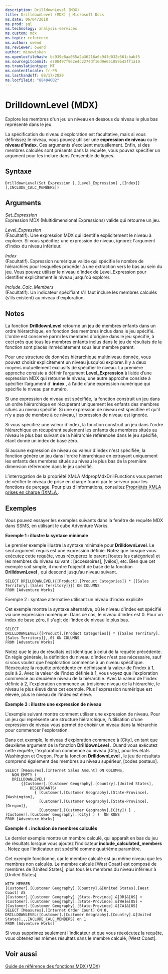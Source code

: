 ```yaml
---
description: DrilldownLevel (MDX)
title: DrilldownLevel (MDX) | Microsoft Docs
ms.date: 06/04/2018
ms.prod: sql
ms.technology: analysis-services
ms.custom: mdx
ms.topic: reference
ms.author: owend
ms.reviewer: owend
author: minewiskan
ms.openlocfilehash: bc939e8aa055a2a36216a6c94fd032e561cbabf5
ms.sourcegitcommit: e700497f962e4c2274df16d9e651059b42ff1a10
ms.translationtype: MT
ms.contentlocale: fr-FR
ms.lasthandoff: 08/17/2020
ms.locfileid: "88484002"
---
```

# <a name="drilldownlevel-mdx"></a>DrilldownLevel (MDX)


  Explore les membres d'un jeu un niveau en dessous du niveau le plus bas représenté dans le jeu.  
  
 La spécification du niveau d’exploration est facultative, mais si vous définissez le niveau, vous pouvez utiliser une **expression de niveau** ou le **niveau d’index**. Ces arguments s'excluent mutuellement. Enfin, si des membres calculés sont présents dans la requête, vous pouvez spécifier un argument pour les inclure dans l'ensemble de lignes.  
  
## <a name="syntax"></a>Syntaxe  
  
```  
DrilldownLevel(Set_Expression [,[Level_Expression] ,[Index]] [,INCLUDE_CALC_MEMBERS])  
```  
  
## <a name="arguments"></a>Arguments  
 *Set_Expression*  
 Expression MDX (Multidimensional Expressions) valide qui retourne un jeu.  
  
 *Level_Expression*  
 (Facultatif). Une expression MDX qui identifie explicitement le niveau à explorer. Si vous spécifiez une expression de niveau, ignorez l'argument d'index du niveau inférieur.  
  
 *Index*  
 (Facultatif). Expression numérique valide qui spécifie le nombre de hiérarchies pour lesquelles procéder à une extraction vers le bas au sein du jeu. Vous pouvez utiliser le niveau d'index de Level_Expression pour identifier explicitement le niveau jusqu'où explorer.  
  
 *Include_Calc_Members*  
 (Facultatif). Un indicateur spécifiant s'il faut inclure les membres calculés (s'ils existent) au niveau d'exploration.  
  
## <a name="remarks"></a>Notes  
 La fonction **DrilldownLevel** retourne un jeu de membres enfants dans un ordre hiérarchique, en fonction des membres inclus dans le jeu spécifié. L'ordre est conservé parmi les membres d'origine dans le jeu spécifié, à ceci près que tous les membres enfants inclus dans le jeu de résultats de la fonction sont placés immédiatement sous leur membre parent.  
  
 Pour une structure de données hiérarchique multiniveau donnée, vous pouvez choisir explicitement un niveau jusqu'où explorer. Il y a deux moyens mutuellement exclusifs de spécifier le niveau. La première approche consiste à définir l’argument **Level_Expression** à l’aide d’une expression MDX qui retourne le niveau, une autre approche consiste à spécifier l’argument d' **index** , à l’aide d’une expression numérique qui spécifie le niveau par numéro.  
  
 Si une expression de niveau est spécifiée, la fonction construit un jeu dans un ordre hiérarchique en récupérant uniquement les enfants des membres situés au niveau spécifié. Si une expression de niveau est spécifiée et qu'il n'y a pas de membre à ce niveau, l'expression de niveau est ignorée.  
  
 Si vous spécifiez une valeur d'index, la fonction construit un jeu dans l'ordre hiérarchique en récupérant seulement les enfants des membres situés au niveau le plus bas suivant de la hiérarchie référencée dans le jeu spécifié, étant donné un index de base zéro.  
  
 Si aucune expression de niveau ou valeur d'index n'est spécifiée, la fonction génère un jeu dans l'ordre hiérarchique en extrayant uniquement les enfants des membres situés au niveau le plus bas de la première dimension référencée dans le jeu spécifié.  
  
 L’interrogation de la propriété XMLA MdpropMdxDrillFunctions vous permet de vérifier le niveau de prise en charge fourni par le serveur pour les fonctions de perçage. Pour plus d’informations, consultez [Propriétés XMLA prises en charge &#40;&#41;XMLA ](https://docs.microsoft.com/analysis-services/xmla/xml-elements-properties/propertylist-element-supported-xmla-properties) .  
  
## <a name="examples"></a>Exemples  
 Vous pouvez essayer les exemples suivants dans la fenêtre de requête MDX dans SSMS, en utilisant le cube Adventure Works.  
  
 **Exemple 1 : illustre la syntaxe minimale**  
  
 Le premier exemple illustre la syntaxe minimale pour **DrilldownLevel**. Le seul argument requis est une expression définie. Notez que lorsque vous exécutez cette requête, vous récupérez le parent [toutes les catégories] et les membres du niveau suivant : [accessoires], [vélos], etc. Bien que cet exemple soit simple, il montre l’objectif de base de la fonction **DrilldownLevel** , qui descend jusqu’au niveau suivant.  
  
```  
SELECT DRILLDOWNLEVEL({[Product].[Product Categories]} * {[Sales Territory].[Sales Territory]}}) ON COLUMNS  
FROM [Adventure Works]  
```  
  
 Exemple 2 : syntaxe alternative utilisant un niveau d’index explicite  
  
 Cet exemple montre la syntaxe alternative, où le niveau d'index est spécifié via une expression numérique. Dans ce cas, le niveau d'index est 0. Pour un index de base zéro, il s'agit de l'index de niveau le plus bas.  
  
```  
SELECT  
DRILLDOWNLEVEL({[Product].[Product Categories]} * {[Sales Territory].[Sales Territory]},,0) ON COLUMNS  
FROM [Adventure Works]  
```  
  
 Notez que le jeu de résultats est identique à celui de la requête précédente. En règle générale, la définition du niveau d'index n'est pas nécessaire, sauf si vous voulez que l'exploration commence à un niveau spécifique. Réexécutez la requête précédente en définissant la valeur de l'index à 1, puis à 2. Avec la valeur de l'index définie à 1, vous voyez que l'exploration commence au deuxième niveau de la hiérarchie. Avec la valeur de l'index définie à 2, l'exploration commence au troisième niveau de la hiérarchie, le niveau le plus élevé dans cet exemple. Plus l'expression numérique est élevée, plus le niveau de l'index est élevé.  
  
 **Exemple 3 : illustre une expression de niveau**  
  
 L'exemple suivant montre comment utiliser une expression de niveau. Pour un jeu qui représente une structure hiérarchique, l'utilisation d'une expression de niveau vous permet de choisir un niveau dans la hiérarchie pour commencer l'exploration.  
  
 Dans cet exemple, le niveau d’exploration commence à [City], en tant que deuxième argument de la fonction **DrilldownLevel** . Quand vous exécutez cette requête, l'exploration commence au niveau [City], pour les états Washington et Oregon. Pour la fonction **DrilldownLevel** , le jeu de résultats comprend également des membres au niveau supérieur, [codes postaux].  
  
```  
SELECT [Measures].[Internet Sales Amount] ON COLUMNS,  
   NON EMPTY (  
   DRILLDOWNLEVEL(  
       {[Customer].[Customer Geography].[Country].[United States],  
           DESCENDANTS(  
             { [Customer].[Customer Geography].[State-Province].[Washington],    
               [Customer].[Customer Geography].[State-Province].[Oregon]},   
               [Customer].[Customer Geography].[City]) } ,  
[Customer].[Customer Geography].[City] ) )  ON ROWS  
FROM [Adventure Works]  
```  
  
 **Exemple 4 : inclusion de membres calculés**  
  
 Le dernier exemple montre un membre calculé, qui apparaît en bas du jeu de résultats lorsque vous ajoutez l’indicateur **include_calculated_members** . Notez que l'indicateur est spécifié comme quatrième paramètre.  
  
 Cet exemple fonctionne, car le membre calculé est au même niveau que les membres non calculés. Le membre calculé [West Coast] est composé de membres de [United States], plus tous les membres du niveau inférieur à [United States].  
  
```  
WITH MEMBER   
[Customer].[Customer Geography].[Country].&[United States].[West Coast] AS  
[Customer].[Customer Geography].[State-Province].&[OR]&[US] +  
[Customer].[Customer Geography].[State-Province].&[WA]&[US] +  
[Customer].[Customer Geography].[State-Province].&[CA]&[US]  
SELECT [Measures].[Internet Order Count] ON 0,  
DRILLDOWNLEVEL([Customer].[Customer Geography].[Country].&[United States],,,INCLUDE_CALC_MEMBERS) on 1  
FROM [Adventure Works]  
```  
  
 Si vous supprimez seulement l'indicateur et que vous réexécutez la requête, vous obtenez les mêmes résultats sans le membre calculé, [West Coast].  
  
## <a name="see-also"></a>Voir aussi  
 [Guide de référence des fonctions MDX &#40;MDX&#41;](../mdx/mdx-function-reference-mdx.md)  
  
  
